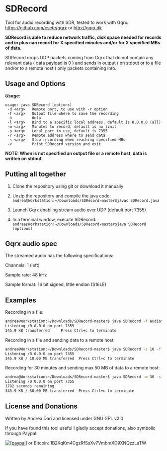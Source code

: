 SDRecord
====

Tool for audio recording with SDR, tested to work with Gqrx: https://github.com/csete/gqrx or http://gqrx.dk

**SDRecord is able to reduce network traffic, disk space needed for records and in plus can record for X specified minutes and/or for X specified MBs of data.**

SDRecord drops UDP packets coming from Gqrx that do not contain any relevant data ( data payload is 0 ) and sends in output ( on stdout or to a file and/or to a remote host ) only packets containing info.

Usage and Options
-----------------

***Usage:***

```
usage: java SDRecord [options]
 -d <arg>   Remote port, to use with -r option
 -f <arg>   Output file where to save the recording
 -h         Help
 -l <arg>   Bind to a specific local address, default is 0.0.0.0 (all)
 -m <arg>   Minutes to record, default is no limit
 -p <arg>   Local port to use, default is 7355
 -r <arg>   Remote address where to send data
 -s <arg>   Stop recording when reaching specified MBs
 -v         Print SDRecord version and exit

```
**NOTE: When is not specified an output file or a remote host, data is written on stdout.**

Putting all together
--------------------

1) Clone the repository using git or download it manually

2) Unzip the repository and compile the java code: ```andrea@Workstation:~/Downloads/SDRecord-master$javac SDRecord.java```

3) Launch Gqrx enabling stream audio over UDP (default port 7355)

4) In a terminal window, execute SDRecord: ```andrea@Workstation:~/Downloads/SDRecord-master$java SDRecord [options]```

Gqrx audio spec
---------------

The streamed audio has the following specifications:

Channels: 1 (left)

Sample rate: 48 kHz

Sample format: 16 bit signed, little endian (S16LE)

## Examples

Recording in a file:
```bash
andrea@Workstation:~/Downloads/SDRecord-master$ java SDRecord -f audiofile
Listening /0.0.0.0 on port 7355
345.9 KB transferred	 Press Ctrl+c to terminate
```
Recording in a file and sending data to a remote host:
```bash
andrea@Workstation:~/Downloads/SDRecord-master$ java SDRecord -s 10 -f audiofile -r 192.168.1.105 -d 7356
Listening /0.0.0.0 on port 7355
345.9 KB / 10.00 MB transferred	 Press Ctrl+c to terminate
```
Recording for 30 minutes and sending max 50 MB of data to a remote host:
```bash
andrea@Workstation:~/Downloads/SDRecord-master$ java SDRecord -m 30 -s 50 -r 192.168.1.105 -d 7356
Listening /0.0.0.0 on port 7355
1782 seconds remaining
345.9 KB / 50.00 MB transferred	 Press Ctrl+c to terminate
```

License and Donations
-------

Written by Andrea Dari and licensed under GNU GPL v2.0

If you have found this tool useful I gladly accept donations, also symbolic through Paypal:

<a href="https://www.paypal.com/cgi-bin/webscr?cmd=_donations&business=andreadari91%40gmail%2ecom&lc=IT&item_name=Andrea%20Dari%20IT%20independent%20researcher&currency_code=EUR&bn=PP%2dDonationsBF%3abtn_donateCC_LG%2egif%3aNonHostedGuest"><img src="https://www.paypalobjects.com/en_US/i/btn/btn_donate_LG.gif" alt="[paypal]" /></a> or Bitcoin: 1B2KqKm4CgzRfSsXv7VmbmXD9XNQzzLaTW
